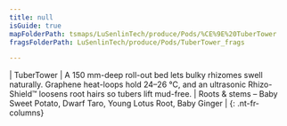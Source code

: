 ```yaml
---
title: null
isGuide: true
mapFolderPath: tsmaps/LuSenlinTech/produce/Pods/%CE%9E%20TuberTower
fragsFolderPath: LuSenlinTech/produce/Pods/TuberTower_frags

---
```



<!-- tsGuideRenderComment {"guide":{"id":"xCfB8C1mf","path":"LuSenlinTech/produce/Pods","fragmentFolderPath":"LuSenlinTech/produce/Pods/TuberTower_frags"},"fragment":{"id":"xCfB8C1mf","topLevelMapKey":"wkPL1J00M3","mapKeyChain":"wkPL1J00M3","guideID":"xCfB8C03u","guidePath":"c:/GitHub/MuddySpud/MuddySpud.github.io/tsmaps/LuSenlinTech/produce/Pods/TuberTower.tspod","chartKey":"wkPL1J00M3","isLeaf":false,"options":[{"id":"xCfB8K0NV","option":"TuberTower details","order":1,"isAncillary":true}]}} -->

| TuberTower | A 150 mm-deep roll-out bed lets bulky rhizomes swell naturally. Graphene heat-loops hold 24–26 °C, and an ultrasonic Rhizo-Shield™ loosens root hairs so tubers lift mud-free. | Roots & stems – Baby Sweet Potato, Dwarf Taro, Young Lotus Root, Baby Ginger |
{: .nt-fr-columns}
